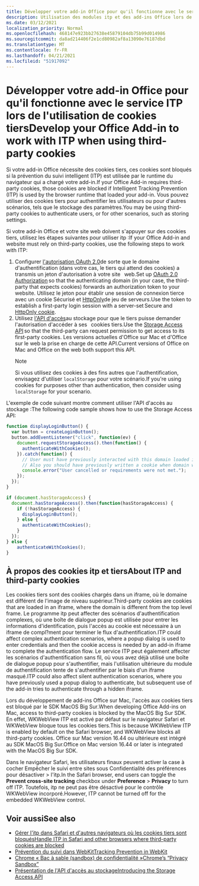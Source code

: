 ```yaml
---
title: Développer votre add-in Office pour qu'il fonctionne avec le service ITP lors de l'utilisation de cookies tiers
description: Utilisation des modules itp et des add-ins Office lors de l'utilisation de cookies tiers
ms.date: 03/12/2021
localization_priority: Normal
ms.openlocfilehash: 468147e923bb27638e45879104db75b99d014986
ms.sourcegitcommit: da8ad214406f2e1cd80982af8a13090e76187dbd
ms.translationtype: MT
ms.contentlocale: fr-FR
ms.lasthandoff: 04/21/2021
ms.locfileid: "51917092"
---
```

# <a name="develop-your-office-add-in-to-work-with-itp-when-using-third-party-cookies"></a><span data-ttu-id="14df7-103">Développer votre add-in Office pour qu'il fonctionne avec le service ITP lors de l'utilisation de cookies tiers</span><span class="sxs-lookup"><span data-stu-id="14df7-103">Develop your Office Add-in to work with ITP when using third-party cookies</span></span>

<span data-ttu-id="14df7-104">Si votre add-in Office nécessite des cookies tiers, ces cookies sont bloqués si la prévention du suivi intelligent (ITP) est utilisée par le runtime du navigateur qui a chargé votre add-in.</span><span class="sxs-lookup"><span data-stu-id="14df7-104">If your Office Add-in requires third-party cookies, those cookies are blocked if Intelligent Tracking Prevention (ITP) is used by the browser runtime that loaded your add-in.</span></span> <span data-ttu-id="14df7-105">Vous pouvez utiliser des cookies tiers pour authentifier les utilisateurs ou pour d'autres scénarios, tels que le stockage des paramètres.</span><span class="sxs-lookup"><span data-stu-id="14df7-105">You may be using third-party cookies to authenticate users, or for other scenarios, such as storing settings.</span></span>

<span data-ttu-id="14df7-106">Si votre add-in Office et votre site web doivent s'appuyer sur des cookies tiers, utilisez les étapes suivantes pour utiliser itp :</span><span class="sxs-lookup"><span data-stu-id="14df7-106">If your Office Add-in and website must rely on third-party cookies, use the following steps to work with ITP:</span></span>

1. <span data-ttu-id="14df7-107">Configurer [l'autorisation OAuth 2.0](https://tools.ietf.org/html/rfc6749)de sorte que le domaine d'authentification (dans votre cas, le tiers qui attend des cookies) a transmis un jeton d'autorisation à votre site   web.</span><span class="sxs-lookup"><span data-stu-id="14df7-107">Set up [OAuth 2.0 Authorization](https://tools.ietf.org/html/rfc6749) so that the authenticating domain (in your case, the third-party that expects cookies) forwards an authorization token to your website.</span></span> <span data-ttu-id="14df7-108">Utilisez le jeton pour établir une session de connexion tierce avec un cookie Sécurisé et [HttpOnly](https://developer.mozilla.org/en-US/docs/Web/HTTP/Cookies#Secure_and_HttpOnly_cookies)de jeu de serveurs.</span><span class="sxs-lookup"><span data-stu-id="14df7-108">Use the token to establish a first-party login session with a server-set Secure and [HttpOnly cookie](https://developer.mozilla.org/en-US/docs/Web/HTTP/Cookies#Secure_and_HttpOnly_cookies).</span></span>
2. <span data-ttu-id="14df7-109">Utilisez [l'API d'accès](https://webkit.org/blog/8124/introducing-storage-access-api/)au stockage pour que le tiers puisse demander l'autorisation d'accéder à ses   cookies tiers.</span><span class="sxs-lookup"><span data-stu-id="14df7-109">Use the [Storage Access API](https://webkit.org/blog/8124/introducing-storage-access-api/) so that the third-party can request permission to get access to its first-party cookies.</span></span> <span data-ttu-id="14df7-110">Les versions actuelles d'Office sur Mac et d'Office sur le web la prise en charge de cette API.</span><span class="sxs-lookup"><span data-stu-id="14df7-110">Current versions of Office on Mac and Office on the web both support this API.</span></span>
    > [!NOTE]
    > <span data-ttu-id="14df7-111">Si vous utilisez des cookies à des fins autres que l'authentification, envisagez d'utiliser `localStorage` pour votre scénario.</span><span class="sxs-lookup"><span data-stu-id="14df7-111">If you're using cookies for purposes other than authentication, then consider using `localStorage` for your scenario.</span></span>

<span data-ttu-id="14df7-112">L'exemple de code suivant montre comment utiliser l'API d'accès au stockage :</span><span class="sxs-lookup"><span data-stu-id="14df7-112">The following code sample shows how to use the Storage Access API:</span></span>

```javascript
function displayLoginButton() {
  var button = createLoginButton();
  button.addEventListener("click", function(ev) {
    document.requestStorageAccess().then(function() {
      authenticateWithCookies(); 
    }).catch(function() {
      // User must have previously interacted with this domain loaded in a top frame
      // Also you should have previously written a cookie when domain was loaded in the top frame
      console.error("User cancelled or requirements were not met.");
    });
  });
}

if (document.hasStorageAccess) { 
  document.hasStorageAccess().then(function(hasStorageAccess) { 
    if (!hasStorageAccess) { 
      displayLoginButton(); 
    } else { 
      authenticateWithCookies(); 
    } 
  }); 
} else { 
    authenticateWithCookies(); 
} 
```

## <a name="about-itp-and-third-party-cookies"></a><span data-ttu-id="14df7-113">À propos des cookies itp et tiers</span><span class="sxs-lookup"><span data-stu-id="14df7-113">About ITP and third-party cookies</span></span>

<span data-ttu-id="14df7-114">Les cookies tiers sont des cookies chargés dans un iframe, où le domaine est différent de l'image de niveau supérieur.</span><span class="sxs-lookup"><span data-stu-id="14df7-114">Third-party cookies are cookies that are loaded in an iframe, where the domain is different from the top level frame.</span></span> <span data-ttu-id="14df7-115">Le programme itp peut affecter des scénarios d'authentification complexes, où une boîte de dialogue popup est utilisée pour entrer les informations d'identification, puis l'accès au cookie est nécessaire à un iframe de compl?ment pour terminer le flux d'authentification.</span><span class="sxs-lookup"><span data-stu-id="14df7-115">ITP could affect complex authentication scenarios, where a popup dialog is used to enter credentials and then the cookie access is needed by an add-in iframe to complete the authentication flow.</span></span> <span data-ttu-id="14df7-116">Le service ITP peut également affecter les scénarios d'authentification sans fil, où vous avez déjà utilisé une boîte de dialogue popup pour s'authentifier, mais l'utilisation ultérieure du module de authentification tente de s'authentifier par le biais d'un iframe masqué.</span><span class="sxs-lookup"><span data-stu-id="14df7-116">ITP could also affect silent authentication scenarios, where you have previously used a popup dialog to authenticate, but subsequent use of the add-in tries to authenticate through a hidden iframe.</span></span>

<span data-ttu-id="14df7-117">Lors du développement de add-ins Office sur Mac, l'accès aux cookies tiers est bloqué par le SDK MacOS Big Sur.</span><span class="sxs-lookup"><span data-stu-id="14df7-117">When developing Office Add-ins on Mac, access to third-party cookies is blocked by the MacOS Big Sur SDK.</span></span> <span data-ttu-id="14df7-118">En effet, WKWebView ITP est activé par défaut sur le navigateur Safari et WKWebView bloque tous les cookies tiers.</span><span class="sxs-lookup"><span data-stu-id="14df7-118">This is because WKWebView ITP is enabled by default on the Safari browser, and WKWebView blocks all third-party cookies.</span></span> <span data-ttu-id="14df7-119">Office sur Mac version 16.44 ou ultérieure est intégré au SDK MacOS Big Sur.</span><span class="sxs-lookup"><span data-stu-id="14df7-119">Office on Mac version 16.44 or later is integrated with the MacOS Big Sur SDK.</span></span>

<span data-ttu-id="14df7-120">Dans le navigateur Safari, les utilisateurs finaux peuvent activer la case à cocher Empêcher le suivi entre sites sous Confidentialité des préférences pour désactiver   >   l'itp.</span><span class="sxs-lookup"><span data-stu-id="14df7-120">In the Safari browser, end users can toggle the **Prevent cross-site tracking** checkbox under **Preference** > **Privacy** to turn off ITP.</span></span> <span data-ttu-id="14df7-121">Toutefois, itp ne peut pas être désactivé pour le contrôle WKWebView incorporé.</span><span class="sxs-lookup"><span data-stu-id="14df7-121">However, ITP cannot be turned off for the embedded WKWebView control.</span></span>

## <a name="see-also"></a><span data-ttu-id="14df7-122">Voir aussi</span><span class="sxs-lookup"><span data-stu-id="14df7-122">See also</span></span>

- [<span data-ttu-id="14df7-123">Gérer l'itp dans Safari et d'autres navigateurs où les cookies tiers sont bloqués</span><span class="sxs-lookup"><span data-stu-id="14df7-123">Handle ITP in Safari and other browsers where third-party cookies are blocked</span></span>](/azure/active-directory/develop/reference-third-party-cookies-spas)
- [<span data-ttu-id="14df7-124">Prévention du suivi dans WebKit</span><span class="sxs-lookup"><span data-stu-id="14df7-124">Tracking Prevention in WebKit</span></span>](https://webkit.org/tracking-prevention/)
- [<span data-ttu-id="14df7-125">Chrome « Bac à sable (sandbox) de confidentialité »</span><span class="sxs-lookup"><span data-stu-id="14df7-125">Chrome’s “Privacy Sandbox”</span></span>](https://blog.chromium.org/2020/01/building-more-private-web-path-towards.html)
- [<span data-ttu-id="14df7-126">Présentation de l'API d'accès au stockage</span><span class="sxs-lookup"><span data-stu-id="14df7-126">Introducing the Storage Access API</span></span>](https://blogs.windows.com/msedgedev/2020/07/08/introducing-storage-access-api/)